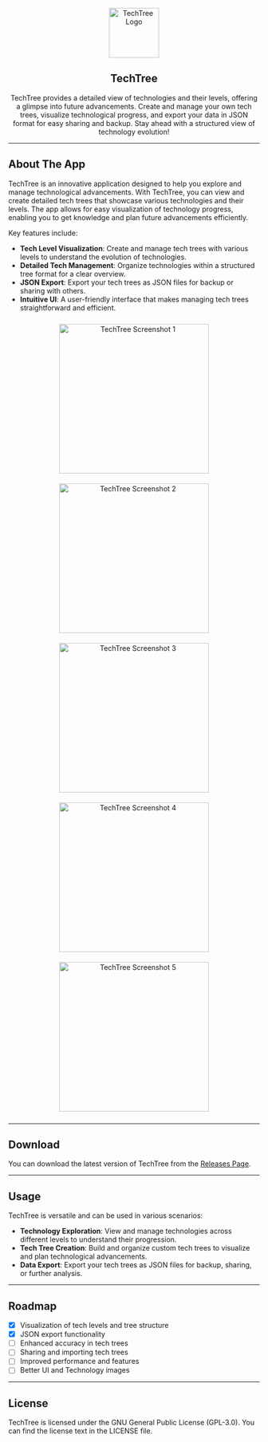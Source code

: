 <!-- PROJECT LOGO -->
<br />
<div align="center">
  <a href="https://github.com/illichtz/techtree">
    <img src="assets/logo.png" alt="TechTree Logo" width="100" height="100">
  </a>

<h2 align="center">TechTree</h2>

<p align="center">
    TechTree provides a detailed view of technologies and their levels, offering a glimpse into future advancements. Create and manage your own tech trees, visualize technological progress, and export your data in JSON format for easy sharing and backup. Stay ahead with a structured view of technology evolution!
    <br />
</p>
</div>

---

<!-- ABOUT THE APP -->
## About The App

TechTree is an innovative application designed to help you explore and manage technological advancements. With TechTree, you can view and create detailed tech trees that showcase various technologies and their levels. The app allows for easy visualization of technology progress, enabling you to get knowledge and plan future advancements efficiently.

Key features include:
- **Tech Level Visualization**: Create and manage tech trees with various levels to understand the evolution of technologies.
- **Detailed Tech Management**: Organize technologies within a structured tree format for a clear overview.
- **JSON Export**: Export your tech trees as JSON files for backup or sharing with others.
- **Intuitive UI**: A user-friendly interface that makes managing tech trees straightforward and efficient.

<p align="center">
  <img src="assets/screenshot1.jpg" alt="TechTree Screenshot 1" width="300px" style="margin: 10px;">
  <img src="assets/screenshot2.jpg" alt="TechTree Screenshot 2" width="300px" style="margin: 10px;">
  <img src="assets/screenshot3.jpg" alt="TechTree Screenshot 3" width="300px" style="margin: 10px;">
  <img src="assets/screenshot4.jpg" alt="TechTree Screenshot 4" width="300px" style="margin: 10px;">
  <img src="assets/screenshot5.jpg" alt="TechTree Screenshot 5" width="300px" style="margin: 10px;">
</p>

---

<!-- DOWNLOAD -->
## Download

You can download the latest version of TechTree from the [Releases Page](https://github.com/illichtz/techtree/releases/).

---

<!-- USAGE EXAMPLES -->
## Usage

TechTree is versatile and can be used in various scenarios:
- **Technology Exploration**: View and manage technologies across different levels to understand their progression.
- **Tech Tree Creation**: Build and organize custom tech trees to visualize and plan technological advancements.
- **Data Export**: Export your tech trees as JSON files for backup, sharing, or further analysis.

---

<!-- ROADMAP -->
## Roadmap

- [x] Visualization of tech levels and tree structure
- [x] JSON export functionality
- [ ] Enhanced accuracy in tech trees
- [ ] Sharing and importing tech trees
- [ ] Improved performance and features
- [ ] Better UI and Technology images
---

<!-- LICENSE -->
## License

TechTree is licensed under the GNU General Public License (GPL-3.0). You can find the license text in the LICENSE file.

